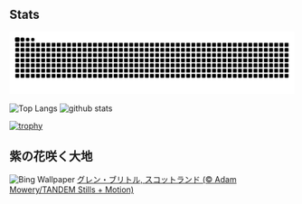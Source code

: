 ## Stats
<picture>
  <source media="(prefers-color-scheme: dark)" srcset="https://raw.githubusercontent.com/ba230t/ba230t/output/github-contribution-grid-snake-dark.svg">
  <source media="(prefers-color-scheme: light)" srcset="https://raw.githubusercontent.com/ba230t/ba230t/output/github-contribution-grid-snake.svg">
  <img alt="github contribution grid snake animation" src="https://raw.githubusercontent.com/ba230t/ba230t/output/github-contribution-grid-snake.svg">
</picture>

<p align="left">
  <img alt="Top Langs" height="150px" src="https://github-readme-stats.vercel.app/api/top-langs/?username=ba230t&layout=compact&theme=transparent" />
  <img alt="github stats" height="150px" src="https://github-readme-stats.vercel.app/api?username=ba230t&theme=transparent" />
</p>

[![trophy](https://github-profile-trophy.vercel.app/?username=ba230t&theme=transparent&column=7)](https://github.com/ryo-ma/github-profile-trophy)


<!-- Bing Wallpaper Start -->
## 紫の花咲く大地
![Bing Wallpaper](https://www.bing.com/th?id=OHR.SkyeHeather_JA-JP7561347402_1920x1080.jpg&rf=LaDigue_1920x1080.jpg&pid=hp)
[グレン・ブリトル, スコットランド (© Adam Mowery/TANDEM Stills + Motion)](https://www.bing.com/search?q=%E3%82%B0%E3%83%AC%E3%83%B3%E3%83%BB%E3%83%96%E3%83%AA%E3%83%88%E3%83%AB&form=hpcapt&filters=HpDate%3a%2220251002_1500%22)
<!-- Bing Wallpaper End -->
